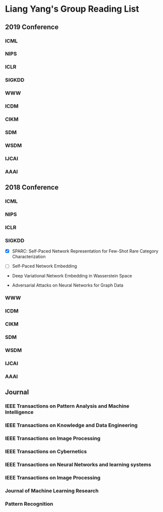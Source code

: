 # Liang Yang's Group Reading List

## 2019 Conference

### ICML

### NIPS

### ICLR

### SIGKDD

### WWW

### ICDM

### CIKM

### SDM

### WSDM

### IJCAI

### AAAI


## 2018 Conference

### ICML

### NIPS

### ICLR

### SIGKDD
- [x] SPARC: Self-Paced Network Representation for Few-Shot Rare Category Characterization

- [ ] Self-Paced Network Embedding

* Deep Variational Network Embedding in Wasserstein Space

* Adversarial Attacks on Neural Networks for Graph Data


### WWW

### ICDM

### CIKM

### SDM

### WSDM

### IJCAI

### AAAI


## Journal

### IEEE Transactions on Pattern Analysis and Machine Intelligence


### IEEE Transactions on Knowledge and Data Engineering


### IEEE Transactions on Image Processing


### IEEE Transactions on Cybernetics


### IEEE Transactions on Neural Networks and learning systems


### IEEE Transactions on Image Processing


### Journal of Machine Learning Research


### Pattern Recognition